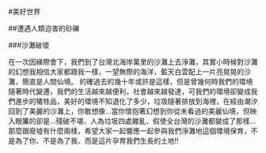 #美好世界

##遭遇人類迫害的砂礫

###沙灘破壞

在一次因緣際會下，我們到了台灣北海岸萬里的沙灘上去淨灘，其實小時候對沙灘的幻想我相信大家都跟我一樣，一望無際的海洋，藍天白雲配上一片亮晃晃的沙灘，簡直是人間仙境。
的確過去的幾十年或許是這樣，但是曾幾何時我們的環境隨著時代變遷，我們的生活越來越便利，社會越來越發達，可我們的環境卻變成我們進步的犧牲品，美好的環境不知退化了多少，垃圾隨著排放到海裡，在經由潮汐回到了美麗的沙灘上，你敢想像...當你懷抱著幻想到你從未看過的美麗仙境，但映入眼簾的卻是...殘破不堪、人為垃圾四處雜亂，假使全台灣的沙灘都變成了那樣...那麼跟廢墟有什麼兩樣，希望大家一起響應一起參與我們淨灘地這個環境保育，不是為了你、不是為了我、而是這片孕育我們生長的土地!!
